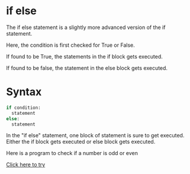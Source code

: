 # if else

The if else statement is a slightly more advanced version of the if statement. 

Here, the condition is first checked for True or False. 

If found to be True, the statements in the if block gets executed. 

If found to be false, the statement in the else block gets executed.

# Syntax

```python
if condition:
  statement
else:
  statement
```

In the "if else" statement, one block of statement is sure to get executed. Either the if block gets executed or else block gets executed.

Here is a program to check if a number is odd or even

[Click here to try](https://colab.research.google.com/github/pythoncoder100/practice/blob/master/if_else.ipynb)








